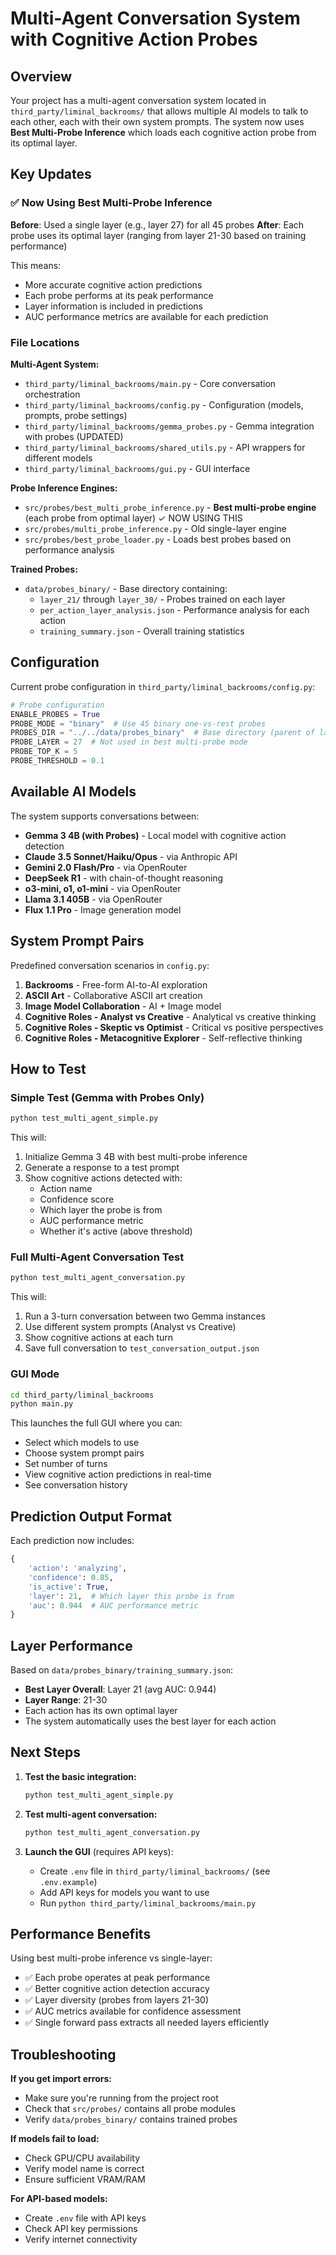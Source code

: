 # Multi-Agent Conversation System with Cognitive Action Probes

## Overview

Your project has a multi-agent conversation system located in `third_party/liminal_backrooms/` that allows multiple AI models to talk to each other, each with their own system prompts. The system now uses **Best Multi-Probe Inference** which loads each cognitive action probe from its optimal layer.

## Key Updates

### ✅ Now Using Best Multi-Probe Inference

**Before**: Used a single layer (e.g., layer 27) for all 45 probes
**After**: Each probe uses its optimal layer (ranging from layer 21-30 based on training performance)

This means:
- More accurate cognitive action predictions
- Each probe performs at its peak performance
- Layer information is included in predictions
- AUC performance metrics are available for each prediction

### File Locations

**Multi-Agent System:**
- `third_party/liminal_backrooms/main.py` - Core conversation orchestration
- `third_party/liminal_backrooms/config.py` - Configuration (models, prompts, probe settings)
- `third_party/liminal_backrooms/gemma_probes.py` - Gemma integration with probes (UPDATED)
- `third_party/liminal_backrooms/shared_utils.py` - API wrappers for different models
- `third_party/liminal_backrooms/gui.py` - GUI interface

**Probe Inference Engines:**
- `src/probes/best_multi_probe_inference.py` - **Best multi-probe engine** (each probe from optimal layer) ✓ NOW USING THIS
- `src/probes/multi_probe_inference.py` - Old single-layer engine
- `src/probes/best_probe_loader.py` - Loads best probes based on performance analysis

**Trained Probes:**
- `data/probes_binary/` - Base directory containing:
  - `layer_21/` through `layer_30/` - Probes trained on each layer
  - `per_action_layer_analysis.json` - Performance analysis for each action
  - `training_summary.json` - Overall training statistics

## Configuration

Current probe configuration in `third_party/liminal_backrooms/config.py`:

```python
# Probe configuration
ENABLE_PROBES = True
PROBE_MODE = "binary"  # Use 45 binary one-vs-rest probes
PROBES_DIR = "../../data/probes_binary"  # Base directory (parent of layer_XX dirs)
PROBE_LAYER = 27  # Not used in best multi-probe mode
PROBE_TOP_K = 5
PROBE_THRESHOLD = 0.1
```

## Available AI Models

The system supports conversations between:
- **Gemma 3 4B (with Probes)** - Local model with cognitive action detection
- **Claude 3.5 Sonnet/Haiku/Opus** - via Anthropic API
- **Gemini 2.0 Flash/Pro** - via OpenRouter
- **DeepSeek R1** - with chain-of-thought reasoning
- **o3-mini, o1, o1-mini** - via OpenRouter
- **Llama 3.1 405B** - via OpenRouter
- **Flux 1.1 Pro** - Image generation model

## System Prompt Pairs

Predefined conversation scenarios in `config.py`:

1. **Backrooms** - Free-form AI-to-AI exploration
2. **ASCII Art** - Collaborative ASCII art creation
3. **Image Model Collaboration** - AI + Image model
4. **Cognitive Roles - Analyst vs Creative** - Analytical vs creative thinking
5. **Cognitive Roles - Skeptic vs Optimist** - Critical vs positive perspectives
6. **Cognitive Roles - Metacognitive Explorer** - Self-reflective thinking

## How to Test

### Simple Test (Gemma with Probes Only)

```bash
python test_multi_agent_simple.py
```

This will:
1. Initialize Gemma 3 4B with best multi-probe inference
2. Generate a response to a test prompt
3. Show cognitive actions detected with:
   - Action name
   - Confidence score
   - Which layer the probe is from
   - AUC performance metric
   - Whether it's active (above threshold)

### Full Multi-Agent Conversation Test

```bash
python test_multi_agent_conversation.py
```

This will:
1. Run a 3-turn conversation between two Gemma instances
2. Use different system prompts (Analyst vs Creative)
3. Show cognitive actions at each turn
4. Save full conversation to `test_conversation_output.json`

### GUI Mode

```bash
cd third_party/liminal_backrooms
python main.py
```

This launches the full GUI where you can:
- Select which models to use
- Choose system prompt pairs
- Set number of turns
- View cognitive action predictions in real-time
- See conversation history

## Prediction Output Format

Each prediction now includes:

```python
{
    'action': 'analyzing',
    'confidence': 0.85,
    'is_active': True,
    'layer': 21,  # Which layer this probe is from
    'auc': 0.944  # AUC performance metric
}
```

## Layer Performance

Based on `data/probes_binary/training_summary.json`:

- **Best Layer Overall**: Layer 21 (avg AUC: 0.944)
- **Layer Range**: 21-30
- Each action has its own optimal layer
- The system automatically uses the best layer for each action

## Next Steps

1. **Test the basic integration:**
   ```bash
   python test_multi_agent_simple.py
   ```

2. **Test multi-agent conversation:**
   ```bash
   python test_multi_agent_conversation.py
   ```

3. **Launch the GUI** (requires API keys):
   - Create `.env` file in `third_party/liminal_backrooms/` (see `.env.example`)
   - Add API keys for models you want to use
   - Run `python third_party/liminal_backrooms/main.py`

## Performance Benefits

Using best multi-probe inference vs single-layer:
- ✅ Each probe operates at peak performance
- ✅ Better cognitive action detection accuracy
- ✅ Layer diversity (probes from layers 21-30)
- ✅ AUC metrics available for confidence assessment
- ✅ Single forward pass extracts all needed layers efficiently

## Troubleshooting

**If you get import errors:**
- Make sure you're running from the project root
- Check that `src/probes/` contains all probe modules
- Verify `data/probes_binary/` contains trained probes

**If models fail to load:**
- Check GPU/CPU availability
- Verify model name is correct
- Ensure sufficient VRAM/RAM

**For API-based models:**
- Create `.env` file with API keys
- Check API key permissions
- Verify internet connectivity
